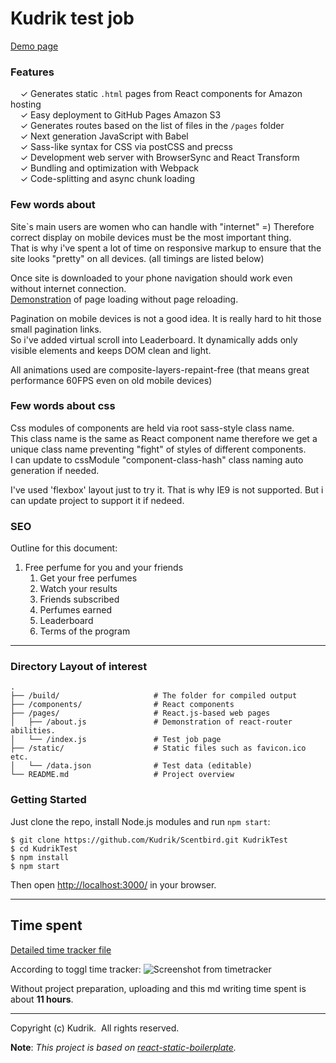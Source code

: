 # Kudrik test job

[Demo page](http://kudrik.github.io/)

### Features

&nbsp; &nbsp; ✓ Generates static `.html` pages from React components for Amazon hosting<br>
&nbsp; &nbsp; ✓ Easy deployment to GitHub Pages Amazon S3<br>
&nbsp; &nbsp; ✓ Generates routes based on the list of files in the `/pages` folder<br>
&nbsp; &nbsp; ✓ Next generation JavaScript with Babel<br>
&nbsp; &nbsp; ✓ Sass-like syntax for CSS via postCSS and precss<br>
&nbsp; &nbsp; ✓ Development web server with BrowserSync and React Transform<br>
&nbsp; &nbsp; ✓ Bundling and optimization with Webpack<br>
&nbsp; &nbsp; ✓ Code-splitting and async chunk loading<br>


### Few words about

Site`s main users are women who can handle with "internet" =) Therefore correct display on mobile devices must be the most important thing.<br>
That is why i've spent a lot of time on responsive markup to ensure that the site looks "pretty" on all devices. (all timings are listed below)

Once site is downloaded to your phone navigation should work even without internet connection.<br>
[Demonstration](http://kudrik.github.io/about) of page loading without page reloading.

Pagination on mobile devices is not a good idea. It is really hard to hit those small pagination links.<br>
So i've added virtual scroll into Leaderboard. It dynamically adds only visible elements and keeps DOM clean and light.

All animations used are composite-layers-repaint-free (that means great performance 60FPS even on old mobile devices) 


### Few words about css

Css modules of components are held via root sass-style class name. <br>
This class name is the same as React component name therefore we get a unique class name preventing "fight" of styles of different components.<br> 
I can update to cssModule "component-class-hash" class naming auto generation if needed.

I've used 'flexbox' layout just to try it. That is why IE9 is not supported. But i can update project to support it if nedeed.


### SEO

Outline for this document:

1. Free perfume for you and your friends
    1. Get your free perfumes
    2. Watch your results
      1. Friends subscribed
      2. Perfumes earned
    3. Leaderboard
    4. Terms of the program

----------

### Directory Layout of interest

```
.
├── /build/                     # The folder for compiled output
├── /components/                # React components
├── /pages/                     # React.js-based web pages
│   ├── /about.js               # Demonstration of react-router abilities.
│   └── /index.js               # Test job page
├── /static/                    # Static files such as favicon.ico etc.
│   └── /data.json              # Test data (editable)
└── README.md                   # Project overview
```

### Getting Started

Just clone the repo, install Node.js modules and run `npm start`:

```
$ git clone https://github.com/Kudrik/Scentbird.git KudrikTest
$ cd KudrikTest
$ npm install
$ npm start
```

Then open [http://localhost:3000/](http://localhost:3000/) in your browser.

-----
## Time spent 

[Detailed time tracker file](https://github.com/Kudrik/Scentbird/blob/master/Toggl_time_entries_2016-01-21_to_2016-01-25.pdf)

According to toggl time tracker:
![Screenshot from timetracker](https://dl.dropboxusercontent.com/u/4693406/pics/Screenshot%202016-01-25%2015.07.16.png)

Without project preparation, uploading and this md writing time spent is about **11 hours**.

---
Copyright (c) Kudrik.&nbsp; All rights reserved.

**Note**: *This project is based on [react-static-boilerplate](https://github.com/koistya/react-static-boilerplate).*

